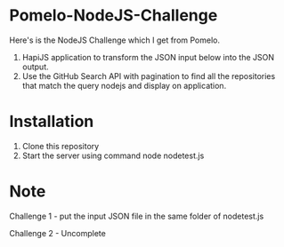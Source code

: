# Pomelo-NodeJS-Challenge

Here's is the NodeJS Challenge which I get from Pomelo.

1. HapiJS application to transform the JSON input below into the JSON output.
2. Use the GitHub Search API with pagination to find all the repositories that match the query nodejs and display on application.

# Installation

1. Clone this repository
2. Start the server using command node nodetest.js

# Note

Challenge 1 - put the input JSON file in the same folder of nodetest.js


Challenge 2 - Uncomplete

